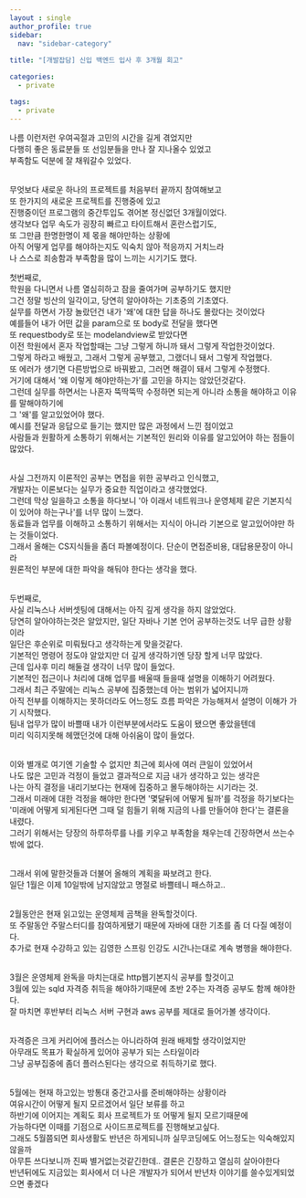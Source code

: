 ```yaml
---
layout : single
author_profile: true
sidebar: 
  nav: "sidebar-category"
  
title: "[개발잡담] 신입 백엔드 입사 후 3개월 회고"

categories:
  - private

tags:
  - private
---
```


나름 이런저런 우여곡절과 고민의 시간을 길게 겪었지만<br>
다행히 좋은 동료분들 또 선임분들을 만나 잘 지나올수 있었고<br>
부족함도 덕분에 잘 채워갈수 있었다.<br><br>

무엇보다 새로운 하나의 프로젝트를 처음부터 끝까지 참여해보고<br>
또 한가지의 새로운 프로젝트를 진행중에 있고<br>
진행중이던 프로그램의 중간투입도 겪어본 정신없던 3개월이었다.<br>
생각보다 업무 속도가 굉장히 빠르고 타이트해서 혼란스럽기도,<br>
또 그만큼 한명한명이 제 몫을 해야만하는 상황에 <br>
아직 어떻게 업무를 해야하는지도 익숙치 않아 적응까지 거치느라<br>
나 스스로 죄송함과 부족함을 많이 느끼는 시기기도 했다.<br>

첫번째로,<br>
학원을 다니면서 나름 열심히하고 잠을 줄여가며 공부하기도 했지만<br>
그건 정말 빙산의 일각이고, 당연히 알아야하는 기초중의 기초였다.<br>
실무를 하면서 가장 놀랐던건 내가 '왜'에 대한 답을 하나도 몰랐다는 것이었다<br>
예를들어 내가 어떤 값을 param으로 또 body로 전달을 했다면<br>
또 requestbody로 또는 modelandview로 받았다면<br>
이전 학원에서 혼자 작업할때는 그냥 그렇게 하니까 돼서 그렇게 작업한것이었다.<br>
그렇게 하라고 배웠고, 그래서 그렇게 공부했고, 그랬더니 돼서 그렇게 작업했다.<br>
또 에러가 생기면 다른방법으로 바꿔봤고, 그러면 해결이 돼서 그렇게 수정했다.<br>
거기에 대해서 '왜 이렇게 해야만하는가'를 고민을 하지는 않았던것같다.<br>
그런데 실무를 하면서는 나혼자 뚝딱뚝딱 수정하면 되는게 아니라 소통을 해야하고 이유를 말해야하기에<br>
그 '왜'를 알고있었어야 했다. <br>
예시를 전달과 응답으로 들기는 했지만 많은 과정에서 느낀 점이었고<br>
사람들과 원활하게 소통하기 위해서는 기본적인 원리와 이유를 알고있어야 하는 점들이 많았다.<br><br>

사실 그전까지 이론적인 공부는 면접을 위한 공부라고 인식했고,<br>
개발자는 이론보다는 실무가 중요한 직업이라고 생각했었다.<br>
그런데 막상 일을하고 소통을 하다보니 '아 이래서 네트워크나 운영체제 같은 기본지식이 있어야 하는구나'를 너무 많이 느꼈다.<br>
동료들과 업무를 이해하고 소통하기 위해서는 지식이 아니라 기본으로 알고있어야만 하는 것들이었다.<br>
그래서 올해는 CS지식들을 좀더 파볼예정이다. 단순이 면접준비용, 대답용문장이 아니라<br>
원론적인 부분에 대한 파악을 해둬야 한다는 생각을 했다.<br><br>

두번째로,<br>
사실 리눅스나 서버셋팅에 대해서는 아직 깊게 생각을 하지 않았었다.<br>
당연히 알아야하는것은 알았지만, 일단 자바나 기본 언어 공부하는것도 너무 급한 상황이라<br>
일단은 후순위로 미뤄뒀다고 생각하는게 맞을것같다.<br>
기본적인 명령어 정도야 알았지만 더 깊게 생각하기엔 당장 할게 너무 많았다.<br>
근데 입사후 미리 해둘걸 생각이 너무 많이 들었다.<br>
기본적인 접근이나 처리에 대해 업무를 배울때 들을때 설명을 이해하기 어려웠다.<br>
그래서 최근 주말에는 리눅스 공부에 집중했는데 아는 범위가 넓어지니까<br>
아직 전부를 이해하지는 못하더라도 어느정도 흐름 파악은 가능해져서 설명이 이해가 가기 시작했다.<br>
팀내 업무가 많이 바쁠때 내가 이런부분에서라도 도움이 됐으면 좋았을텐데<br>
미리 익히지못해 헤맸던것에 대해 아쉬움이 많이 들었다.<br><br>

이와 별개로 여기엔 기술할 수 없지만 최근에 회사에 여러 큰일이 있었어서 <br>
나도 많은 고민과 걱정이 들었고 결과적으로 지금 내가 생각하고 있는 생각은<br>
나는 아직 결정을 내리기보다는 현재에 집중하고 몰두해야하는 시기라는 것.<br>
그래서 미래에 대한 걱정을 해야만 한다면 '몇달뒤에 어떻게 될까'를 걱정을 하기보다는<br>
'미래에 어떻게 되게된다면 그때 덜 힘들기 위해 지금의 나를 만들어야 한다'는 결론을 내렸다.<br>
그러기 위해서는 당장의 하루하루를 나를 키우고 부족함을 채우는데 긴장하면서 쓰는수밖에 없다.<br><br>

그래서 위에 말한것들과 더불어 올해의 계획을 짜보려고 한다.<br>
일단 1월은 이제 10일밖에 남지않았고 명절로 바쁠테니 패스하고..<br><br>

2월동안은 현재 읽고있는 운영체제 곰책을 완독할것이다.<br>
또 주말동안 주말스터디를 참여하게됐기 때문에 자바에 대한 기초를 좀 더 다질 예정이다.<br>
추가로 현재 수강하고 있는 김영한 스프링 인강도 시간나는대로 계속 병행을 해야한다.<br><br>

3월은 운영체제 완독을 마치는대로 http웹기본지식 공부를 할것이고<br>
3월에 있는 sqld 자격증 취득을 해야하기때문에 초반 2주는 자격증 공부도 함께 해야한다.<br>
잘 마치면 후반부터 리눅스 서버 구현과 aws 공부를 제대로 들어가볼 생각이다.<br><br>

자격증은 크게 커리어에 플러스는 아니라하여 원래 배제할 생각이었지만<br>
아무래도 목표가 확실하게 있어야 공부가 되는 스타일이라 <br>
그냥 공부집중에 좀더 플러스된다는 생각으로 취득하기로 했다.<br><br>

5월에는 현재 하고있는 방통대 중간고사를 준비해야하는 상황이라<br>
여유시간이 어떻게 될지 모르겠어서 일단 보류를 하고 <br>
하반기에 이어지는 계획도 회사 프로젝트가 또 어떻게 될지 모르기때문에<br>
가능하다면 이때를 기점으로 사이드프로젝트를 진행해보고싶다.<br>
그래도 5월쯤되면 회사생활도 반년은 하게되니까 실무코딩에도 어느정도는 익숙해있지않을까<br>
아무튼 쓰다보니까 진짜 별거없는것같긴한데.. 결론은 긴장하고 열심히 살아야한다<br>
반년뒤에도 지금있는 회사에서 더 나은 개발자가 되어서 반년차 이야기를 쓸수있게되었으면 좋겠다<br> 
